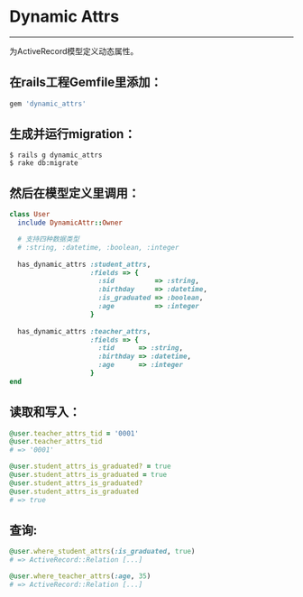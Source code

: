 Dynamic Attrs
=============
-------------

为ActiveRecord模型定义动态属性。

在rails工程Gemfile里添加：
----------------------------
```ruby
gem 'dynamic_attrs'
```

生成并运行migration：
------
```
$ rails g dynamic_attrs
$ rake db:migrate
```

然后在模型定义里调用：
------------
```ruby
class User
  include DynamicAttr::Owner

  # 支持四种数据类型
  # :string, :datetime, :boolean, :integer
 
  has_dynamic_attrs :student_attrs,
                    :fields => {
                      :sid          => :string,
                      :birthday     => :datetime,
                      :is_graduated => :boolean,
                      :age          => :integer
                    }
 
  has_dynamic_attrs :teacher_attrs,
                    :fields => {
                      :tid      => :string,
                      :birthday => :datetime,
                      :age      => :integer
                    }
end
```

读取和写入：
-------------------
```ruby
@user.teacher_attrs_tid = '0001'
@user.teacher_attrs_tid
# => '0001'

@user.student_attrs_is_graduated? = true
@user.student_attrs_is_graduated = true
@user.student_attrs_is_graduated?
@user.student_attrs_is_graduated
# => true
```

查询:
------
```ruby
@user.where_student_attrs(:is_graduated, true)
# => ActiveRecord::Relation [...]

@user.where_teacher_attrs(:age, 35)
# => ActiveRecord::Relation [...]
```
